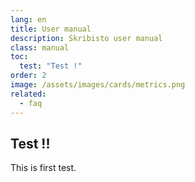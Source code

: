 ```yaml
---
lang: en
title: User manual
description: Skribisto user manual
class: manual
toc:
  test: "Test !"
order: 2
image: /assets/images/cards/metrics.png
related:
  - faq
---
```


## Test !!
This is first test.
